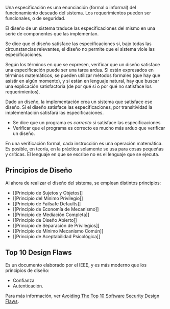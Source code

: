 Una especificación es una enunciación (formal o informal) del funcionamiento deseado del sistema. Los requerimientos pueden ser funcionales, o de seguridad.

El diseño de un sistema traduce las especificaciones del mismo en una serie de componentes que las implementan.

Se dice que el diseño satisface las especificaciones si, bajo todas las circunstancias relevantes, el diseño no permite que el sistema viole las especificaciones.

Según los términos en que se expresen, verificar que un diseño satisface una especificación puede ser una tarea ardua. Si están expresados en términos matemáticos, se pueden utilizar métodos formales (que hay que asistir en algún momento), y si están en lenguaje natural, hay que buscar una explicación satisfactoria (de por qué sí o por qué no satisface los requerimientos).

Dado un diseño, la implementación crea un sistema que satisface ese diseño. Si el diseño satisface las especificaciones, por transitividad la implementación satisfará las especificaciones.

- Se dice que un programa es _correcto_ si satisface las especificaciones
- Verificar que el programa es correcto es mucho más arduo que verificar un diseño.

En una verificación formal, cada instrucción es una operación matemática. Es posible, en teoría, en la práctica solamente se usa para cosas pequeñas y críticas. El lenguaje en que se escribe no es el lenguaje que se ejecuta.

## Principios de Diseño

Al ahora de realizar el diseño del sistema, se emplean distintos principios:

- [[Principio de Sujetos y Objetos]]
- [[Principio del Mínimo Privilegio]]
- [[Principio de Failsafe Defaults]]
- [[Principio de Economía de Mecanismo]]
- [[Principio de Mediación Completa]]
- [[Principio de Diseño Abierto]]
- [[Principio de Separación de Privilegios]]
- [[Principio de Mínimo Mecanismo Común]]
- [[Principio de Aceptabilidad Psicológica]]

## Top 10 Design Flaws

Es un documento elaborado por el IEEE, y es más moderno que los principios de diseño:

- Confianza
- Autenticación.

Para más información, ver [Avoiding The Top 10 Software Security Design Flaws](https://ieeecs-media.computer.org/media/technical-activities/CYBSI/docs/Top-10-Flaws.pdf).
